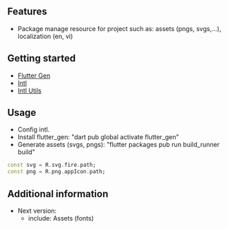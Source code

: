 <!--
This README describes the package. If you publish this package to pub.dev,
this README's contents appear on the landing page for your package.

For information about how to write a good package README, see the guide for
[writing package pages](https://dart.dev/guides/libraries/writing-package-pages).

For general information about developing packages, see the Dart guide for
[creating packages](https://dart.dev/guides/libraries/create-library-packages)
and the Flutter guide for
[developing packages and plugins](https://flutter.dev/developing-packages).
-->

## Features

- Package manage resource for project such as: assets (pngs, svgs,...), localization (en, vi)

## Getting started

- [Flutter Gen](https://pub.dev/packages/flutter_gen)
- [Intl](https://pub.dev/packages/intl)
- [Intl Utils](https://pub.dev/packages/intl_utils)

## Usage

- Config intl.
- Install flutter_gen: "dart pub global activate flutter_gen"
- Generate assets (svgs, pngs): "flutter packages pub run build_runner build"

```dart
const svg = R.svg.fire.path;
const png = R.png.appIcon.path;
```

## Additional information
- Next version: 
  - include: Assets (fonts)

